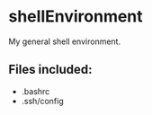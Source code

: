shellEnvironment
================

My general shell environment.

Files included:
---------------
* .bashrc
* .ssh/config

